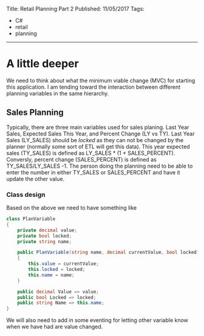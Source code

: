 Title: Retail Planning Part 2
Published: 11/05/2017
Tags: 
  - C#
  - retail
  - planning
---
# A little deeper
We need to think about what the minimum viable change (MVC) for starting this application. I am tending toward the interaction between different planning variables in the same hierarchy.
## Sales Planning
Typically, there are three main variables used for sales planing. Last Year Sales, Expected Sales This Year, and Percent Change (LY vs TY). Last Year Sales (LY_SALES) should be *locked* as they can not be changed by the planner (normally some sort of ETL will get this data).  This year expected sales (TY_SALES) is defined as LY_SALES * (1 + SALES_PERCENT). Conversly, percent change (SALES_PERCENT) is defined as TY_SALES/LY_SALES -1. The person doing the planning need to be able to enter the number in either TY_SALES or SALES_PERCENT and have it update the other value.

### Class design
Based on the above we need to have something like

``` csharp
class PlanVariable
{
    private decimal value;
    private bool locked;
    private string name;

    public PlanVariable(string name, decimal currentValue, bool locked)
    {
        this.value = currentValue;
        this.locked = locked;
        this.name = name;
    }

    public decimal Value => value;
    public bool Locked => locked;
    public string Name => this.name;
}
```

We will also need to add in some eventing for letting other variable know when we have had are value changed. 
